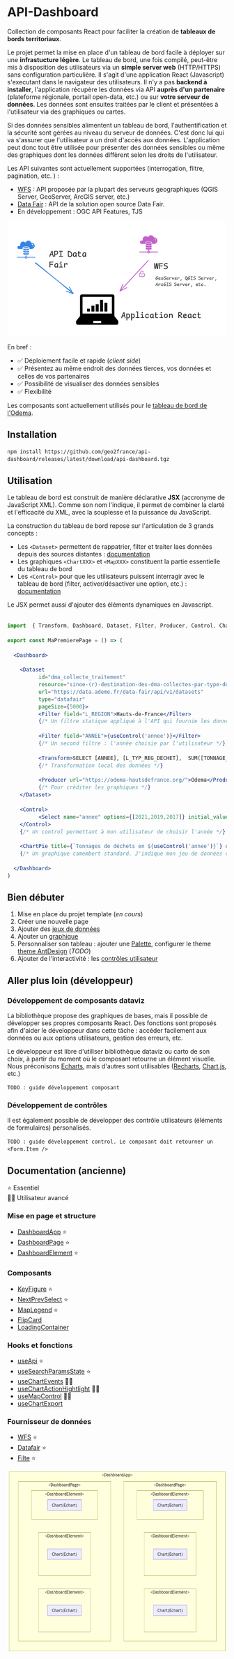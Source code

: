# API-Dashboard

Collection de composants React pour faciliter la création de **tableaux de bords territoriaux**.

Le projet permet la mise en place d'un tableau de bord facile à déployer sur une **infrastucture légère**.
Le tableau de bord, une fois compilé, peut-être mis à disposition des utilisateurs via un **simple server web** (HTTP/HTTPS) sans configuration particulière.
Il s'agit d'une application React (Javascript) s'executant dans le navigateur des utilisateurs. Il n'y a pas **backend à installer**,
l'application récupère les données via API **auprès d'un partenaire** (plateforme régionale, portail open-data, etc.) ou sur **votre serveur de données**.
Les données sont ensuites traitées par le client et présentées à l'utilisateur via des graphiques ou cartes.

Si des données sensibles alimentent un tableau de bord, l'authentification et la sécurité sont gérées au niveau du serveur de données. C'est donc 
lui qui va s'assurer que l'utilisateur a un droit d'accès aux données. L'application peut donc tout être utilisée pour présenter
des données sensibles ou même des graphiques dont les données diffèrent selon les droits de l'utilisateur.

Les API suivantes sont actuellement supportées (interrogation, filtre, pagination, etc. ) :
- [WFS](src/data_providers/wfs/) : API proposée par la plupart des serveurs geographiques (QGIS Server, GeoServer, ArcGIS server, etc.)
- [Data Fair](src/data_providers/datafair/) : API de la solution open source Data Fair.
- En développement : OGC API Features, TJS

![diag](architecture_1.png)

En bref : 

- ✅ Déploiement facile et rapide (_client side_)
- ✅ Présentez au même endroit des données tierces, vos données et celles de vos partenaires
- ✅ Possibilité de visualiser des données sensibles
- ✅ Flexibilité

Les composants sont actuellement utilisés pour le [tableau de bord de l'Odema](https://github.com/geo2france/odema-dashboard).

## Installation

`npm install https://github.com/geo2france/api-dashboard/releases/latest/download/api-dashboard.tgz`


## Utilisation

Le tableau de bord est construit de manière déclarative **JSX** (accronyme de JavaScript XML).
Comme son nom l'indique, il permet de combiner la clarté et l'efficacité du XML, avec la souplesse et la puissance du JavaScript.

La construction du tableau de bord repose sur l'articulation de 3 grands concepts :

- Les `<Dataset>` permettent de rappatrier, filter et traiter laes données depuis des sources distantes : [documentation](./src/components/Dataset/README.md)
- Les graphiques `<ChartXXX>` et `<MapXXX>` constituent la partie essentielle du tableau de bord
- Les `<Control>` pour que les utilisateurs puissent interragir avec le tableau de bord (filter, activer/désactiver une option, etc.) : [documentation](./src/components/Control/README.md)

Le JSX permet aussi d'ajouter des éléments dynamiques en Javascript.

```jsx

import  { Transform, Dashboard, Dataset, Filter, Producer, Control, ChartPie, useControl } from "api-dashboard/dsl"

export const MaPremierePage = () => (

  <Dashboard>

    <Dataset 
          id="dma_collecte_traitement" 
          resource="sinoe-(r)-destination-des-dma-collectes-par-type-de-traitement/lines"
          url="https://data.ademe.fr/data-fair/api/v1/datasets"
          type="datafair"
          pageSize={5000}>
          <Filter field="L_REGION">Hauts-de-France</Filter> 
          {/* Un filtre statique appliqué à l'API qui fournie les données */}

          <Filter field="ANNEE">{useControl('annee')}</Filter> 
          {/* Un second filtre : l'année choisie par l'utilisateur */}

          <Transform>SELECT [ANNEE], [L_TYP_REG_DECHET],  SUM([TONNAGE_DMA]) as [TONNAGE_DMA] FROM ? GROUP BY [ANNEE], [L_TYP_REG_DECHET]</Transform> 
          {/* Transformation local des données */}

          <Producer url="https://odema-hautsdefrance.org/">Odema</Producer>
          {/* Pour créditer les graphiques */}
    </Dataset>

    <Control>
          <Select name="annee" options={[2021,2019,2017]} initial_value={2019} arrows={true} />
    </Control>
    {/* Un control permettant à mon utilisateur de choisir l'année */}

    <ChartPie title={`Tonnages de déchets en ${useControl('annee')}`} dataset='dma_collecte_traitement' nameKey='L_TYP_REG_DECHET' dataKey='TONNAGE_DMA' />
    {/* Un graphique camembert standard. J'indique mon jeu de données et les colonnes à utiliser */}

  </Dashboard>
)
```

## Bien débuter

1. Mise en place du projet template (_en cours_)
2. Créer une nouvelle page
3. Ajouter des [jeux de données](./src/components/Dataset/README.md)
4. Ajouter un [graphique](./src/components/Charts/README.md)
5. Personnaliser son tableau : ajouter une [Palette](./src/components/Palette/README.md), configurer le theme [theme AntDesign](https://ant.design/docs/react/customize-theme#customize-design-token) (_TODO_)
6. Ajouter de l'interactivité : les [contrôles utilisateur](./src/components/Control/README.md)


## Aller plus loin (développeur)

### Développement de composants dataviz

La bibliothèque propose des graphiques de bases, mais il possible de développer ses propres composants React.
Des fonctions sont proposés afin d'aider le développeur dans cette tâche : accéder facilement aux données ou aux options utilisateurs, gestion des erreurs, etc.

Le développeur est libre d'utiliser bibliothèque dataviz ou carto de son choix, à partir du moment où le composant retourne un élément visuelle.
Nous préconisons [Echarts](https://echarts.apache.org), mais d'autres sont utilisables ([Recharts](https://recharts.org/), [Chart.js](https://www.chartjs.org/), etc.)

`TODO : guide développement composant`

### Développement de contrôles

Il est également possible de développer des contrôle utilisateurs (éléments de formulaires) personalisés.

`TODO : guide développement control. Le composant doit retourner un <Form.Item />`




## Documentation (ancienne)

⭐ Essentiel  
👨‍💻 Utilisateur avancé 

### Mise en page et structure

- [DashboardApp](/src/components/Layout/) ⭐
- [DashboardPage](/src/components/DashboardPage/) ⭐
- [DashboardElement](/src/components/DashboardElement/) ⭐


### Composants 

- [KeyFigure](/src/components/KeyFigure/) ⭐
- [NextPrevSelect](/src/components/NextPrevSelect/) ⭐
- [MapLegend](/src/components/MapLegend/) ⭐
- [FlipCard](/src/components/FlipCard/)
- [LoadingContainer](/src/components/LoadingContainer/)

### Hooks et fonctions

- [useApi](/src/utils/README.MD) ⭐
- [useSearchParamsState](/src/utils/README.MD) ⭐
- [useChartEvents](/src/utils/README.MD) 👨‍💻
- [useChartActionHightlight](/src/utils/README.MD) 👨‍💻
- [useMapControl](/src/utils/README.MD) 👨‍💻
- [useChartExport](/src/utils/README.MD)

### Fournisseur de données

- [WFS](/src/data_providers/wfs/) ⭐
- [Datafair](/src/data_providers/datafair/) ⭐
- [Filte](/src/data_providers/file/) ⭐

![block-graph](block-graph.png)

<!---
```mermaid
graph TD; 

subgraph "&lt;DashboardApp&gt;"
  subgraph "&lt;DashboardPage&gt;" 
    subgraph "&lt;DashboardElement&gt;" 
        subgraph "Chart(Echart)" 
        end
    end
    subgraph "&lt;DashboardElement&gt;" 
        subgraph "Chart(Echart)" 
        end
    end
        subgraph "&lt;DashboardElement&gt;" 
        subgraph "Chart(Echart)" 
        end
    end
  end

  subgraph "&lt;DashboardPage&gt;" 
    subgraph "&lt;DashboardElement&gt;" 
        subgraph "Chart(Echart)" 
        end
    end
    subgraph "&lt;DashboardElement&gt;" 
        subgraph "Chart(Echart)" 
        end
    end
        subgraph "&lt;DashboardElement&gt;" 
        subgraph "Chart(Echart)" 
        end
    end
  end
end  
```
--->